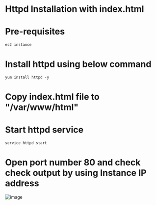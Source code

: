 # Httpd Installation with index.html

# Pre-requisites
    ec2 instance
# Install httpd using below command
    yum install httpd -y
# Copy index.html file to "/var/www/html"
# Start httpd service
    service httpd start
# Open port number 80 and check check output by using Instance IP address
  ![image](https://user-images.githubusercontent.com/58024415/107868269-fcd04200-6ea8-11eb-991b-5bb64447070d.png)
